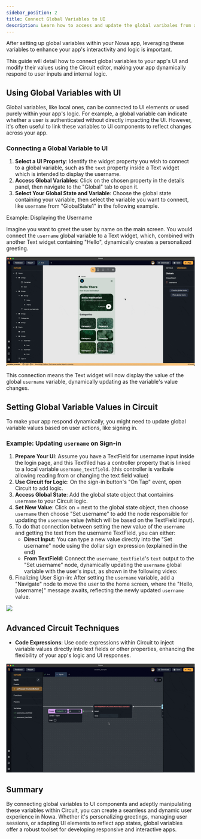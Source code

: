 ```yaml
---
sidebar_position: 2
title: Connect Global Variables to UI
description: Learn how to access and update the global varibales from anywhere  
---
```


After setting up global variables within your Nowa app, leveraging these variables to enhance your app's interactivity and logic is important.

This guide will detail how to connect global variables to your app's UI and modify their values using the Circuit editor, making your app dynamically respond to user inputs and internal logic.

## Using Global Variables with UI

Global variables, like local ones, can be connected to UI elements or used purely within your app's logic. For example, a global variable can indicate whether a user is authenticated without directly impacting the UI. However, it's often useful to link these variables to UI components to reflect changes across your app.

### Connecting a Global Variable to UI

1. **Select a UI Property**: Identify the widget property you wish to connect to a global variable, such as the `text` property inside a Text widget which is intended to display the username.
2. **Access Global Variables**: Click on the chosen property in the details panel, then navigate to the "Global" tab to open it.
3. **Select Your Global State and Variable**: Choose the global state containing your variable, then select the variable you want to connect, like `username` from "GlobalState1" in the following example.

Example: Displaying the Username

Imagine you want to greet the user by name on the main screen. You would connect the `username` global variable to a Text widget, which, combined with another Text widget containing "Hello", dynamically creates a personalized greeting.

![](./img/connect_global.gif)


This connection means the Text widget will now display the value of the global `username` variable, dynamically updating as the variable's value changes.

## Setting Global Variable Values in Circuit

To make your app respond dynamically, you might need to update global variable values based on user actions, like signing in.

### Example: Updating `username` on Sign-in

1. **Prepare Your UI**: Assume you have a TextField for username input inside the login page, and this Textfiled has a controller property that is linked to a local variable `username_textfield`. (this controller is varibale allowing reading from or changing the text field value)
2. **Use Circuit for Logic**: On the sign-in button's "On Tap" event, open Circuit to add logic.
3. **Access Global State**: Add the global state object that containins `username` to your Circuit logic.
4. **Set New Value**: Click on + next to the global state object, then choose `username` then choose "Set username" to add the node responsible for updating the `username` value (which will be based on the TextField input).
5. To do that connection between setting the new value of the `username` and getting the text from the username TextField, you can either:
   - **Direct Input**: You can type a new value directly into the "Set username" node using the dollar sign expression (explained in the end)
   - **From TextField**: Connect the `username_textfield`'s `text` output to the "Set username" node, dynamically updating the `username` global variable with the user's input, as shown in the following video:
6. Finalizing User Sign-in: After setting the `username` variable, add a "Navigate" node to move the user to the home screen, where the "Hello, [username]" message awaits, reflecting the newly updated `username` value.

![](./img/global_change_value_navigate.gif)


## Advanced Circuit Techniques

- **Code Expressions**: Use code expressions within Circuit to inject variable values directly into text fields or other properties, enhancing the flexibility of your app's logic and UI responses.

![](./img/dollar_sign_global.gif)


## Summary

By connecting global variables to UI components and adeptly manipulating these variables within Circuit, you can create a seamless and dynamic user experience in Nowa. Whether it's personalizing greetings, managing user sessions, or adapting UI elements to reflect app states, global variables offer a robust toolset for developing responsive and interactive apps.





